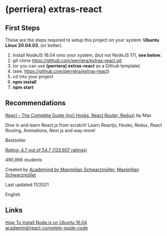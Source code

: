 # (perriera) extras-react

## First Steps

These are the steps required to setup this project on your system: **Ubuntu Linux 20.04.03**, (or better).

1.  Install NodeJS 16.04 onto your system, (but not NodeJS 17), **see below**.
2.  git clone https://github.com/perriera/extras-react.git
3.  (or you can use **(perriera) extras-react** as a Github template)
4.  (see: https://github.com/perriera/extras-react)
5.  cd into your project
6.  **npm install**
7.  **npm start**

## Recommendations

[React - The Complete Guide (incl Hooks, React Router, Redux)](https://www.udemy.com/course/react-the-complete-guide-incl-redux/) by Max </br>

Dive in and learn React.js from scratch! Learn Reactjs, Hooks, Redux, React Routing, Animations, Next.js and way more!

Bestseller

[Rating: 4.7 out of 54.7 (133,607 ratings)](https://www.udemy.com/course/react-the-complete-guide-incl-redux/#reviews)

490,866 students

Created by [Academind by Maximilian Schwarzmüller](https://www.udemy.com/course/react-the-complete-guide-incl-redux/#instructor-1), [Maximilian Schwarzmüller](https://www.udemy.com/course/react-the-complete-guide-incl-redux/#instructor-2)

Last updated 11/2021

English

## Links

[How To Install Node.js on Ubuntu 16.04](https://www.digitalocean.com/community/tutorials/how-to-install-node-js-on-ubuntu-16-04)</br>
[academind/react-complete-guide-code](https://github.com/academind/react-complete-guide-code/tree/03-react-basics-working-with-components/code)</br>
